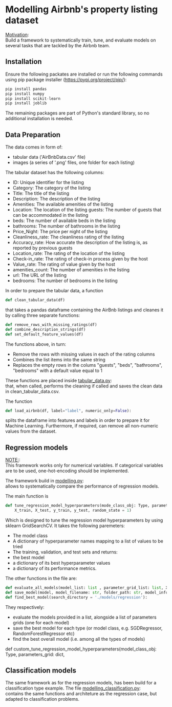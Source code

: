# Modelling Airbnb's property listing dataset 

<u>Motivation</u>:<br>
Build a framework to systematically train, tune, and evaluate models on several tasks that are tackled by the Airbnb team.

## Installation
Ensure the following packates are installed or run the following commands using pip package installer (https://pypi.org/project/pip/):

```python
pip install pandas
pip install numpy
pip install scikit-learn
pip install joblib
```
The remaining packages are part of Python's standard library, so no additional installation is needed.

## Data Preparation
The data comes in form of:
- tabular data ('AirBnbData.csv' file)
- images (a series of '.png' files, one folder for each listing)

The tabular dataset has the following columns:

- ID: Unique identifier for the listing
- Category: The category of the listing
- Title: The title of the listing
- Description: The description of the listing
- Amenities: The available amenities of the listing
- Location: The location of the listing
guests: The number of guests that can be accommodated in the listing
- beds: The number of available beds in the listing
- bathrooms: The number of bathrooms in the listing
- Price_Night: The price per night of the listing
- Cleanliness_rate: The cleanliness rating of the listing
- Accuracy_rate: How accurate the description of the listing is, as reported by previous guests
- Location_rate: The rating of the location of the listing
- Check-in_rate: The rating of check-in process given by the host
- Value_rate: The rating of value given by the host
- amenities_count: The number of amenities in the listing
- url: The URL of the listing
- bedrooms: The number of bedrooms in the listing


In order to prepare the tabular data, a function
```python
def clean_tabular_data(df)
```
that takes a pandas dataframe containing the AirBnb listings and cleanes it by calling three separate functions:
```python
def remove_rows_with_missing_ratings(df)
def combine_description_strings(df)
def set_default_feature_values(df)
```
The functions above, in turn:
- Remove the rows with missing values in each of the rating columns
- Combines the list items into the same string
- Replaces the empty rows in the colums "guests", "beds", "bathrooms", "bedrooms" with a default value equal to 1

These functions are placed inside <u>tabular_data.py</u>:<br> that, when called, performs the cleaning if called and saves the clean data in clean_tabular_data.csv.

The function
```python
def load_airbnb(df, label="label", numeric_only=False):
```
splits the dataframe into features and labels in order to prepare it for Machine Learning.
Furthermore, if required, can remove all non-numeric values from the dataset.

## Regression models
<u>NOTE:</u>:<br>
This framework works only for numerical variables. If categorical variables are to be used, one-hot-encoding should be implemented.

The framework build in <u>modelling.py</u>:<br> allows to systematically compare the performance of regression models.

The main function is
```python
def tune_regression_model_hyperparameters(mode_class_obj: Type, parameters_grid: dict,
    X_train, X_test, y_train, y_test, random_state = 1)
```
Which is designed to tune the regression model hyperparameters by using sklearn GridSearchCV.
It takes the following paremeters:
- The model class
- A dictionary of hyperparameter names mapping to a list of values to be tried
- The training, validation, and test sets
and returns:
- the best model
- a dictionary of its best hyperparameter values
- a dictionary of its performance metrics.

The other functions in the file are:
```python
def evaluate_all_models(model_list: list , parameter_grid_list: list, X_train, X_test, y_train, y_test):
def save_model(model, model_filename: str, folder_path: str, model_info: dict):
def find_best_model(search_directory = './models/regression'):
```
They respectively:
- evaluate the models provided in a list, alongside a list of parameters grids (one for each model)
- save the best model for each type (or model class, e.g. SGDRegressor, RandomForestRegressor etc)
- find the best overall model (i.e. among all the types of models)

def custom_tune_regression_model_hyperparameters(model_class_obj: Type, parameters_grid: dict,

## Classification models
The same framework as for the regression models, has been build for a classification type example.
The file <u>modelling_classification.py</u>:<br> contains the same functions and architeture as the regression case, 
but adapted to classification problems.


